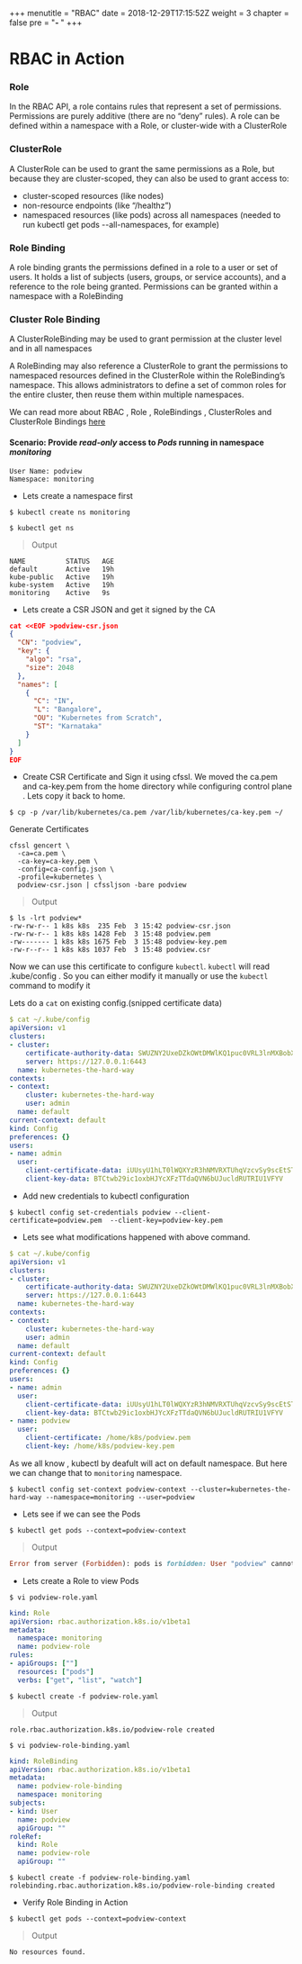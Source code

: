 
+++
menutitle = "RBAC"
date = 2018-12-29T17:15:52Z
weight = 3
chapter = false
pre = "<b>- </b>"
+++

# RBAC in Action

### Role
In the RBAC API, a role contains rules that represent a set of permissions. Permissions are purely additive (there are no “deny” rules). A role can be defined within a namespace with a Role, or cluster-wide with a ClusterRole

### ClusterRole

A ClusterRole can be used to grant the same permissions as a Role, but because they are cluster-scoped, they can also be used to grant access to:

- cluster-scoped resources (like nodes)
- non-resource endpoints (like “/healthz”)
- namespaced resources (like pods) across all namespaces (needed to run kubectl get pods --all-namespaces, for example)

### Role Binding

A role binding grants the permissions defined in a role to a user or set of users. It holds a list of subjects (users, groups, or service accounts), and a reference to the role being granted. Permissions can be granted within a namespace with a RoleBinding


### Cluster Role Binding

A ClusterRoleBinding may be used to grant permission at the cluster level and in all namespaces


A RoleBinding may also reference a ClusterRole to grant the permissions to namespaced resources defined in the ClusterRole within the RoleBinding’s namespace. This allows administrators to define a set of common roles for the entire cluster, then reuse them within multiple namespaces.

We can read more about RBAC , Role , RoleBindings , ClusterRoles and ClusterRole Bindings [here](https://kubernetes.io/docs/reference/access-authn-authz/rbac)


#### Scenario: Provide *read-only* access to *Pods* running in namespace *monitoring*

```
User Name: podview
Namespace: monitoring
```

- Lets create a namespace first

```shell
$ kubectl create ns monitoring
```

```shell
$ kubectl get ns
```
>Output

```
NAME          STATUS   AGE
default       Active   19h
kube-public   Active   19h
kube-system   Active   19h
monitoring    Active   9s
```

- Lets create a CSR JSON and get it signed by the CA

```json
cat <<EOF >podview-csr.json
{
  "CN": "podview",
  "key": {
    "algo": "rsa",
    "size": 2048
  },
  "names": [
    {
      "C": "IN",
      "L": "Bangalore",
      "OU": "Kubernetes from Scratch",
      "ST": "Karnataka"
    }
  ]
}
EOF
```

- Create CSR Certificate and Sign it using cfssl.
 We moved the ca.pem and ca-key.pem from the home directory while configuring control plane . Lets copy it back to home.

```shell
$ cp -p /var/lib/kubernetes/ca.pem /var/lib/kubernetes/ca-key.pem ~/
```

Generate Certificates

```shell
cfssl gencert \
  -ca=ca.pem \
  -ca-key=ca-key.pem \
  -config=ca-config.json \
  -profile=kubernetes \
  podview-csr.json | cfssljson -bare podview
```
>Output

```
$ ls -lrt podview*
-rw-rw-r-- 1 k8s k8s  235 Feb  3 15:42 podview-csr.json
-rw-rw-r-- 1 k8s k8s 1428 Feb  3 15:48 podview.pem
-rw------- 1 k8s k8s 1675 Feb  3 15:48 podview-key.pem
-rw-r--r-- 1 k8s k8s 1037 Feb  3 15:48 podview.csr
```

Now we can use this certificate to configure `kubectl`.
`kubectl` will read .kube/config .
So you can either modify it manually or use the `kubectl` command to modify it

Lets do a `cat` on existing config.(snipped certificate data)

```yaml
$ cat ~/.kube/config
apiVersion: v1
clusters:
- cluster:
    certificate-authority-data: SWUZNY2UxeDZkOWtDMWlKQ1puc0VRL3lnMXBobXYxdkxvWkJqTGlBWkRvCjVJYVd
    server: https://127.0.0.1:6443
  name: kubernetes-the-hard-way
contexts:
- context:
    cluster: kubernetes-the-hard-way
    user: admin
  name: default
current-context: default
kind: Config
preferences: {}
users:
- name: admin
  user:
    client-certificate-data: iUUsyU1hLT0lWQXYzR3hNMVRXTUhqVzcvSy9scEtSTFd
    client-key-data: BTCtwb29ic1oxbHJYcXFzTTdaQVN6bUJucldRUTRIU1VFYV
```

- Add new credentials to kubectl configuration

```shell
$ kubectl config set-credentials podview --client-certificate=podview.pem  --client-key=podview-key.pem
```

- Lets see what modifications happened with above command.

```yaml
$ cat ~/.kube/config
apiVersion: v1
clusters:
- cluster:
    certificate-authority-data: SWUZNY2UxeDZkOWtDMWlKQ1puc0VRL3lnMXBobXYxdkxvWkJqTGlBWkRvCjVJYVd
    server: https://127.0.0.1:6443
  name: kubernetes-the-hard-way
contexts:
- context:
    cluster: kubernetes-the-hard-way
    user: admin
  name: default
current-context: default
kind: Config
preferences: {}
users:
- name: admin
  user:
    client-certificate-data: iUUsyU1hLT0lWQXYzR3hNMVRXTUhqVzcvSy9scEtSTFd
    client-key-data: BTCtwb29ic1oxbHJYcXFzTTdaQVN6bUJucldRUTRIU1VFYV
- name: podview
  user:
    client-certificate: /home/k8s/podview.pem
    client-key: /home/k8s/podview-key.pem    
```

As we all know , kubectl by deafult will act on default namespace.
But here we can change that to `monitoring` namespace.

```shell
$ kubectl config set-context podview-context --cluster=kubernetes-the-hard-way --namespace=monitoring --user=podview
```
- Lets see if we can see the Pods

```shell
$ kubectl get pods --context=podview-context
```
>Output

```ruby
Error from server (Forbidden): pods is forbidden: User "podview" cannot list resource "pods" in API group "" in the namespace "monitoring"
```

- Lets create a Role to view Pods

```shell
$ vi podview-role.yaml
```

```yaml
kind: Role
apiVersion: rbac.authorization.k8s.io/v1beta1
metadata:
  namespace: monitoring
  name: podview-role
rules:
- apiGroups: [""]
  resources: ["pods"]
  verbs: ["get", "list", "watch"]
```

```shell
$ kubectl create -f podview-role.yaml
```
>Output

```
role.rbac.authorization.k8s.io/podview-role created
```

```shell
$ vi podview-role-binding.yaml
```

```yaml
kind: RoleBinding
apiVersion: rbac.authorization.k8s.io/v1beta1
metadata:
  name: podview-role-binding
  namespace: monitoring
subjects:
- kind: User
  name: podview
  apiGroup: ""
roleRef:
  kind: Role
  name: podview-role
  apiGroup: ""
```

```shell
$ kubectl create -f podview-role-binding.yaml
rolebinding.rbac.authorization.k8s.io/podview-role-binding created
```

- Verify Role Binding in Action

```shell
$ kubectl get pods --context=podview-context
```

>Output

```
No resources found.
```
